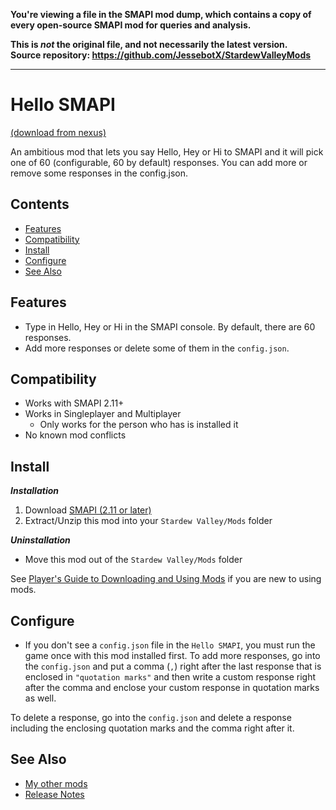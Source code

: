 **You're viewing a file in the SMAPI mod dump, which contains a copy of every open-source SMAPI mod
for queries and analysis.**

**This is _not_ the original file, and not necessarily the latest version.**  
**Source repository: https://github.com/JessebotX/StardewValleyMods**

----

# Hello SMAPI
[(download from nexus)](https://www.nexusmods.com/stardewvalley/mods/4483)

An ambitious mod that lets you say Hello, Hey or Hi to SMAPI and it will pick one of 60 (configurable, 60 by default) responses. You can add more or remove some responses in the config.json.

## Contents
- [Features](#features)
- [Compatibility](#compatibility)
- [Install](#install)
- [Configure](#configure)
- [See Also](#see-also)

## Features
- Type in Hello, Hey or Hi in the SMAPI console. By default, there are 60 responses.
- Add more responses or delete some of them in the ```config.json```.

## Compatibility
- Works with SMAPI 2.11+
- Works in Singleplayer and Multiplayer
  - Only works for the person who has is installed it
- No known mod conflicts	

## Install
_**Installation**_
1. Download [SMAPI (2.11 or later)](https://www.nexusmods.com/stardewvalley/mods/2400)
2. Extract/Unzip this mod into your ```Stardew Valley/Mods``` folder

_**Uninstallation**_
- Move this mod out of the ```Stardew Valley/Mods``` folder

See [Player's Guide to Downloading and Using Mods](https://stardewvalleywiki.com/Modding:Player_Guide/Getting_Started) if you are new to using mods.

## Configure
- If you don't see a ```config.json``` file in the ```Hello SMAPI```, you must run the game once with this mod installed first.
To add more responses, go into the ```config.json``` and put a comma (```,```) right after the last response that is enclosed in ```"quotation marks"``` and then write a custom response right after the comma and enclose your custom response in quotation marks as well.

To delete a response, go into the ```config.json``` and delete a response including the enclosing quotation marks and the comma right after it.

## See Also
- [My other mods](https://www.nexusmods.com/users/55529772?tab=user+files)
- [Release Notes](changelog.md)
